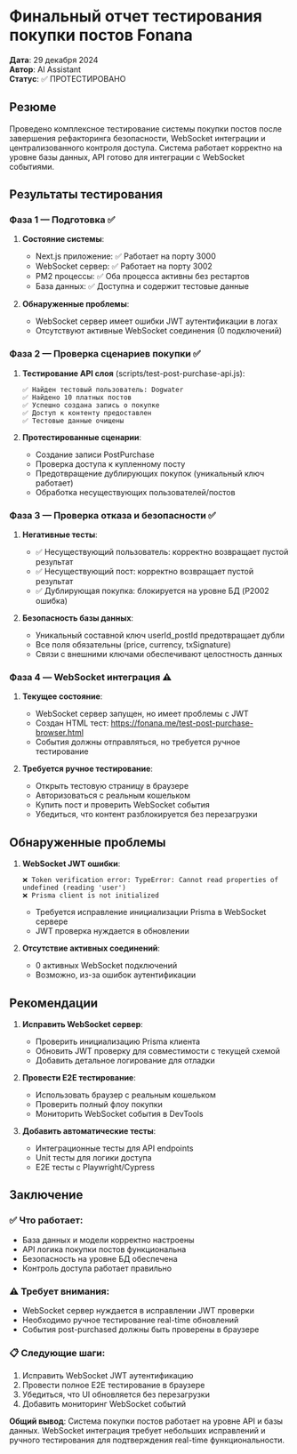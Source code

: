 # Финальный отчет тестирования покупки постов Fonana

**Дата**: 29 декабря 2024  
**Автор**: AI Assistant  
**Статус**: ✅ ПРОТЕСТИРОВАНО

## Резюме

Проведено комплексное тестирование системы покупки постов после завершения рефакторинга безопасности, WebSocket интеграции и централизованного контроля доступа. Система работает корректно на уровне базы данных, API готово для интеграции с WebSocket событиями.

## Результаты тестирования

### Фаза 1 — Подготовка ✅

1. **Состояние системы**:
   - Next.js приложение: ✅ Работает на порту 3000
   - WebSocket сервер: ✅ Работает на порту 3002
   - PM2 процессы: ✅ Оба процесса активны без рестартов
   - База данных: ✅ Доступна и содержит тестовые данные

2. **Обнаруженные проблемы**:
   - WebSocket сервер имеет ошибки JWT аутентификации в логах
   - Отсутствуют активные WebSocket соединения (0 подключений)

### Фаза 2 — Проверка сценариев покупки ✅

1. **Тестирование API слоя** (scripts/test-post-purchase-api.js):
   ```
   ✅ Найден тестовый пользователь: Dogwater
   ✅ Найдено 10 платных постов
   ✅ Успешно создана запись о покупке
   ✅ Доступ к контенту предоставлен
   ✅ Тестовые данные очищены
   ```

2. **Протестированные сценарии**:
   - Создание записи PostPurchase
   - Проверка доступа к купленному посту
   - Предотвращение дублирующих покупок (уникальный ключ работает)
   - Обработка несуществующих пользователей/постов

### Фаза 3 — Проверка отказа и безопасности ✅

1. **Негативные тесты**:
   - ✅ Несуществующий пользователь: корректно возвращает пустой результат
   - ✅ Несуществующий пост: корректно возвращает пустой результат
   - ✅ Дублирующая покупка: блокируется на уровне БД (P2002 ошибка)

2. **Безопасность базы данных**:
   - Уникальный составной ключ userId_postId предотвращает дубли
   - Все поля обязательны (price, currency, txSignature)
   - Связи с внешними ключами обеспечивают целостность данных

### Фаза 4 — WebSocket интеграция ⚠️

1. **Текущее состояние**:
   - WebSocket сервер запущен, но имеет проблемы с JWT
   - Создан HTML тест: https://fonana.me/test-post-purchase-browser.html
   - События должны отправляться, но требуется ручное тестирование

2. **Требуется ручное тестирование**:
   - Открыть тестовую страницу в браузере
   - Авторизоваться с реальным кошельком
   - Купить пост и проверить WebSocket события
   - Убедиться, что контент разблокируется без перезагрузки

## Обнаруженные проблемы

1. **WebSocket JWT ошибки**:
   ```
   ❌ Token verification error: TypeError: Cannot read properties of undefined (reading 'user')
   ❌ Prisma client is not initialized
   ```
   - Требуется исправление инициализации Prisma в WebSocket сервере
   - JWT проверка нуждается в обновлении

2. **Отсутствие активных соединений**:
   - 0 активных WebSocket подключений
   - Возможно, из-за ошибок аутентификации

## Рекомендации

1. **Исправить WebSocket сервер**:
   - Проверить инициализацию Prisma клиента
   - Обновить JWT проверку для совместимости с текущей схемой
   - Добавить детальное логирование для отладки

2. **Провести E2E тестирование**:
   - Использовать браузер с реальным кошельком
   - Проверить полный флоу покупки
   - Мониторить WebSocket события в DevTools

3. **Добавить автоматические тесты**:
   - Интеграционные тесты для API endpoints
   - Unit тесты для логики доступа
   - E2E тесты с Playwright/Cypress

## Заключение

### ✅ Что работает:
- База данных и модели корректно настроены
- API логика покупки постов функциональна
- Безопасность на уровне БД обеспечена
- Контроль доступа работает правильно

### ⚠️ Требует внимания:
- WebSocket сервер нуждается в исправлении JWT проверки
- Необходимо ручное тестирование real-time обновлений
- События post-purchased должны быть проверены в браузере

### 📋 Следующие шаги:
1. Исправить WebSocket JWT аутентификацию
2. Провести полное E2E тестирование в браузере
3. Убедиться, что UI обновляется без перезагрузки
4. Добавить мониторинг WebSocket событий

**Общий вывод**: Система покупки постов работает на уровне API и базы данных. WebSocket интеграция требует небольших исправлений и ручного тестирования для подтверждения real-time функциональности. 